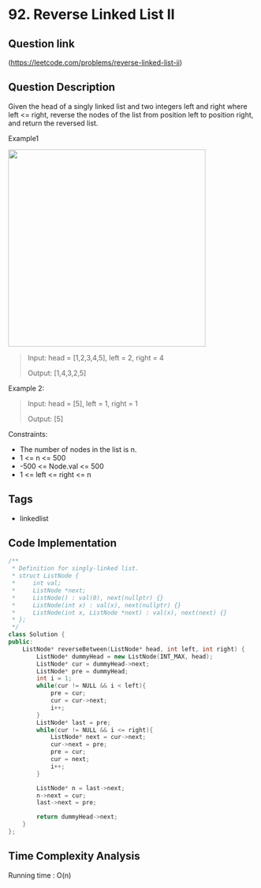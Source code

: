 # 92. Reverse Linked List II

## Question link
(https://leetcode.com/problems/reverse-linked-list-ii)

## Question Description
Given the head of a singly linked list and two integers left and right where left <= right, reverse the nodes of the list from position left to position right, and return the reversed list.

Example1

<img src="https://assets.leetcode.com/uploads/2021/02/19/rev2ex2.jpg" width="400" />

> Input: head = [1,2,3,4,5], left = 2, right = 4
>
> Output: [1,4,3,2,5]

Example 2:
> Input: head = [5], left = 1, right = 1
>
> Output: [5]

Constraints:
- The number of nodes in the list is n.
- 1 <= n <= 500
- -500 <= Node.val <= 500
- 1 <= left <= right <= n

## Tags
- linkedlist

## Code Implementation
```c++
/**
 * Definition for singly-linked list.
 * struct ListNode {
 *     int val;
 *     ListNode *next;
 *     ListNode() : val(0), next(nullptr) {}
 *     ListNode(int x) : val(x), next(nullptr) {}
 *     ListNode(int x, ListNode *next) : val(x), next(next) {}
 * };
 */
class Solution {
public:
    ListNode* reverseBetween(ListNode* head, int left, int right) {
        ListNode* dummyHead = new ListNode(INT_MAX, head);
        ListNode* cur = dummyHead->next;
        ListNode* pre = dummyHead;
        int i = 1;
        while(cur != NULL && i < left){
            pre = cur;
            cur = cur->next;
            i++;
        }
        ListNode* last = pre;
        while(cur != NULL && i <= right){
            ListNode* next = cur->next;
            cur->next = pre;
            pre = cur;
            cur = next;
            i++;
        }

        ListNode* n = last->next;
        n->next = cur;
        last->next = pre;

        return dummyHead->next;
    }
};
```

## Time Complexity Analysis
Running time  : O(n)